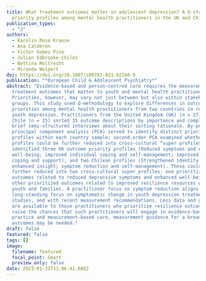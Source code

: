 ```yaml
---
title: What treatment outcomes matter in adolescent depression? A Q-study of
  priority profiles among mental health practitioners in the UK and Chile
publication_types:
  - "2"
authors:
  - Karolin Rose Krause
  - Ana Calderón
  - Victor Gomez Pino
  - Julian Edbrooke-Childs
  - Bettina Moltrecht
  - Miranda Wolpert
doi: https://doi.org/10.1007/s00787-023-02140-9
publication: "*European Child & Adolescent Psychiatry*"
abstract: "Evidence-based and person-centred care requires the measurement of
  treatment outcomes that matter to youth and mental health practitioners.
  Priorities, however, may vary not just between but also within stakeholder
  groups. This study used Q-methodology to explore differences in outcome
  priorities among mental health practitioners from two countries in relation to
  youth depression. Practitioners from the United Kingdom (UK) (n = 27) and
  Chile (n = 15) sorted 35 outcome descriptions by importance and completed
  brief semi-structured interviews about their sorting rationale. By-person
  principal component analysis (PCA) served to identify distinct priority
  profiles within each country sample; second-order PCA examined whether these
  profiles could be further reduced into cross-cultural “super profiles”. We
  identified three UK outcome priority profiles (Reduced symptoms and enhanced
  well-being; improved individual coping and self-management; improved family
  coping and support), and two Chilean profiles (Strengthened identity and
  enhanced insight; symptom reduction and self-management). These could be
  further reduced into two cross-cultural super profiles: one prioritized
  outcomes related to reduced depressive symptoms and enhanced well-being; the
  other prioritized outcomes related to improved resilience resources within
  youth and families. A practitioner focus on symptom reduction aligns with a
  long-standing focus on symptomatic change in youth depression treatment
  studies, and with recent measurement recommendations. Less data and guidance
  are available to those practitioners who prioritize resilience outcomes. To
  raise the chances that such practitioners will engage in evidence-based
  practice and measurement-based care, measurement guidance for a broader set of
  outcomes may be needed."
draft: false
featured: false
tags: []
image:
  filename: featured
  focal_point: Smart
  preview_only: false
date: 2023-01-31T11:06:41.606Z
---
```

